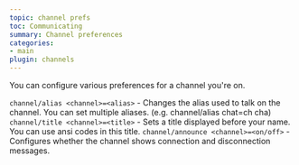 ```yaml
---
topic: channel prefs
toc: Communicating
summary: Channel preferences
categories:
- main
plugin: channels
---
```


You can configure various preferences for a channel you're on.

`channel/alias <channel>=<alias>` - Changes the alias used to talk on the channel.
        You can set multiple aliases.  (e.g. channel/alias chat=ch cha)
`channel/title <channel>=<title>` - Sets a title displayed before your name.
        You can use ansi codes in this title.
`channel/announce <channel>=<on/off>` - Configures whether the channel shows
        connection and disconnection messages.
